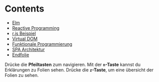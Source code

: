 # Contents

* [Elm](#2)
* [Reactive Programming](#3)
* [r.js Beispiel](#4)
* [Virtual DOM](#7)
* [Funktionale Programmierung](#8)
* [SPA Architektur](#18)
* [Endfolie](#20)

Drücke die **Pfeiltasten** zum navigieren. Mit der **`n`-Taste** kannst du Erklärungen zu Folien sehen. Drücke die **`z`-Taste**, um eine übersicht der Folien zu sehen.

<notes>
</notes>

